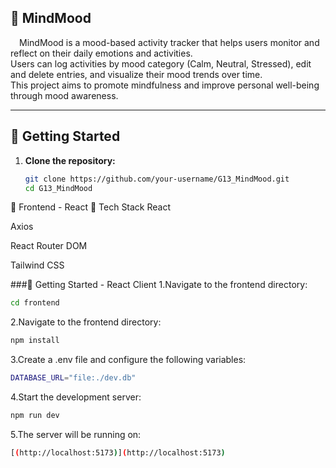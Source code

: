 ## :pushpin: MindMood  
&emsp;MindMood is a mood-based activity tracker that helps users monitor and reflect on their daily emotions and activities.  
Users can log activities by mood category (Calm, Neutral, Stressed), edit and delete entries, and visualize their mood trends over time.  
This project aims to promote mindfulness and improve personal well-being through mood awareness.

---

## :rocket: Getting Started

1. **Clone the repository:**  
   ```bash
   git clone https://github.com/your-username/G13_MindMood.git
   cd G13_MindMood

:hammer: Frontend - React
:wrench: Tech Stack
React

Axios

React Router DOM

Tailwind CSS

###:rocket: Getting Started - React Client
1.Navigate to the frontend directory:
 ```bash
cd frontend
   ```
2.Navigate to the frontend directory:
 ```bash
npm install
   ```
3.Create a .env file and configure the following variables:
 ```bash
DATABASE_URL="file:./dev.db"
 ```
4.Start the development server:
 ```bash
npm run dev
 ```
5.The server will be running on:
 ```bash
[(http://localhost:5173)](http://localhost:5173)
 ```
